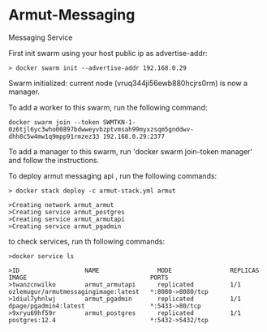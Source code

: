 # Armut-Messaging
Messaging Service 


First init swarm using your host public ip as advertise-addr:

    > docker swarm init --advertise-addr 192.168.0.29

Swarm initialized: current node (vruq344ji56ewb880hcjrs0rm) is now a manager.


To add a worker to this swarm, run the following command:

    docker swarm join --token SWMTKN-1-0z6tjl6yc3who00897bdwweyvbzptvmsah99myxzsqm5gnddwv-dhh8c5w4mw1q9mpp91rmzez33 192.168.0.29:2377

To add a manager to this swarm, run 'docker swarm join-token manager' and follow the instructions.



To deploy armut messaging api , run the following commands:

    > docker stack deploy -c armut-stack.yml armut

    >Creating network armut_armut
    >Creating service armut_postgres
    >Creating service armut_armutapi
    >Creating service armut_pgadmin


to check services, run th following commands:

    >docker service ls

    >ID                  NAME                MODE                REPLICAS            IMAGE                                  PORTS
    >twanzcnwilko        armut_armutapi      replicated          1/1                 ozlemugur/armutmessagingimage:latest   *:8080->8080/tcp
    >1diul7yhnlwj        armut_pgadmin       replicated          1/1                 dpage/pgadmin4:latest                  *:5433->80/tcp
    >9xryu69hf59r        armut_postgres      replicated          1/1                 postgres:12.4                          *:5432->5432/tcp





